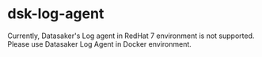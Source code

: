 # dsk-log-agent

Currently, Datasaker's Log agent in RedHat 7 environment is not supported. Please use Datasaker Log Agent in Docker environment.